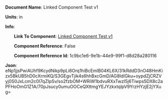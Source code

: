 **Document Name**: Linked Component Test v1

**Units**: in

**Info**:

&emsp;&emsp;**Link To Component**: [Linked Component Test v1](/data5\linked_components/timeline.md)

&emsp;&emsp;**Component Reference**: False

&emsp;&emsp;**Component Reference Id**: 1c9bc1e6-9e1b-44e9-99f1-d8d28a280116

**Json**: eNp1jjsPwiAUhf9KcydNikp9pLi6Orq1hiBcEmIB04KL6X/31kRddD3nO48HmKizx5BkUB5hD0cXrmiKQ/S3GEgvTjik4s6hhBxcGmD/AG8IdIGku+oypdZjCRZVyj0S0JxLcm2c0I7qZIpSv/so2fzbOM+WRiW1bdvuRXxTwzI5j6Tiwps5DX8c2aPFHoOmG1Z1A/70pJsucy0umuOOCeQXttmgYEJYzkxtqlpV9YrzHYzjE2jYXug=

